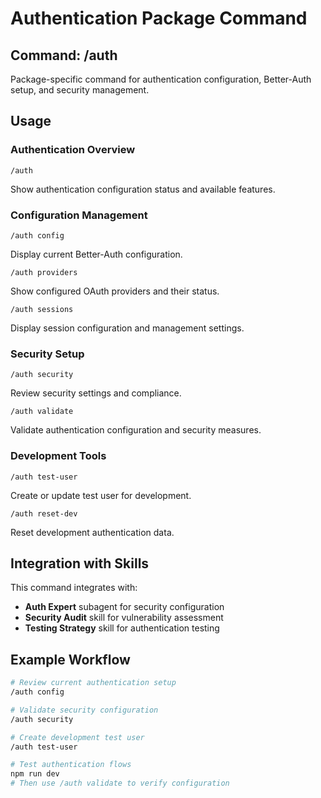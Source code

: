 # Authentication Package Command

## Command: /auth

Package-specific command for authentication configuration, Better-Auth setup, and security management.

## Usage

### Authentication Overview
```
/auth
```
Show authentication configuration status and available features.

### Configuration Management
```
/auth config
```
Display current Better-Auth configuration.

```
/auth providers
```
Show configured OAuth providers and their status.

```
/auth sessions
```
Display session configuration and management settings.

### Security Setup
```
/auth security
```
Review security settings and compliance.

```
/auth validate
```
Validate authentication configuration and security measures.

### Development Tools
```
/auth test-user
```
Create or update test user for development.

```
/auth reset-dev
```
Reset development authentication data.

## Integration with Skills

This command integrates with:
- **Auth Expert** subagent for security configuration
- **Security Audit** skill for vulnerability assessment
- **Testing Strategy** skill for authentication testing

## Example Workflow

```bash
# Review current authentication setup
/auth config

# Validate security configuration
/auth security

# Create development test user
/auth test-user

# Test authentication flows
npm run dev
# Then use /auth validate to verify configuration
```